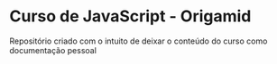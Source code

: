 # Curso de JavaScript - Origamid

Repositório criado com o intuito de deixar o conteúdo do curso como documentação pessoal
